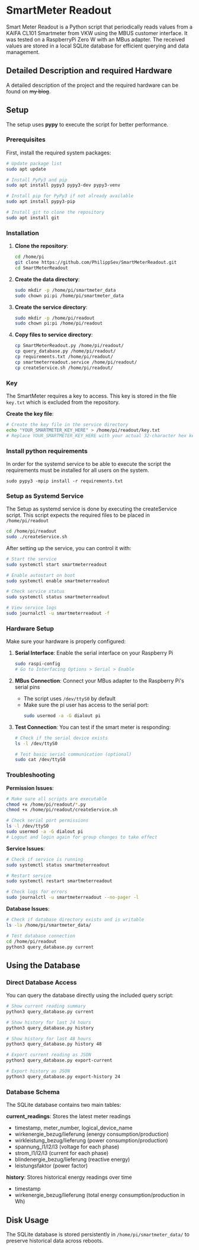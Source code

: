 # SmartMeter Readout

Smart Meter Readout is a Python script that periodically reads values from a KAIFA CL101 Smartmeter from VKW using the MBUS customer interface.
It was tested on a RaspberryPi Zero W with an MBus adapter.
The received values are stored in a local SQLite database for efficient querying and data management.

## Detailed Description and required Hardware
A detailed description of the project and the required hardware can be found on ~~my blog~~.

## Setup
The setup uses **pypy** to execute the script for better performance.

### Prerequisites

First, install the required system packages:

```bash
# Update package list
sudo apt update

# Install PyPy3 and pip
sudo apt install pypy3 pypy3-dev pypy3-venv

# Install pip for PyPy3 if not already available
sudo apt install pypy3-pip

# Install git to clone the repository
sudo apt install git
```

### Installation

1. **Clone the repository**:
   ```bash
   cd /home/pi
   git clone https://github.com/PhilippSev/SmartMeterReadout.git
   cd SmartMeterReadout
   ```

2. **Create the data directory**:
   ```bash
   sudo mkdir -p /home/pi/smartmeter_data
   sudo chown pi:pi /home/pi/smartmeter_data
   ```

3. **Create the service directory**:
   ```bash
   sudo mkdir -p /home/pi/readout
   sudo chown pi:pi /home/pi/readout
   ```

4. **Copy files to service directory**:
   ```bash
   cp SmartMeterReadout.py /home/pi/readout/
   cp query_database.py /home/pi/readout/
   cp requirements.txt /home/pi/readout/
   cp smartmeterreadout.service /home/pi/readout/
   cp createService.sh /home/pi/readout/
   ```

### Key

The SmartMeter requires a key to access.
This key is stored in the file ```key.txt``` which is excluded from the repository.

**Create the key file**:
```bash
# Create the key file in the service directory
echo "YOUR_SMARTMETER_KEY_HERE" > /home/pi/readout/key.txt
# Replace YOUR_SMARTMETER_KEY_HERE with your actual 32-character hex key
```

### Install python requirements
In order for the systemd service to be able to execute the script the requirements must be installed for all users on the system.

```
sudo pypy3 -mpip install -r requirements.txt
```

### Setup as Systemd Service

The Setup as systemd service is done by executing the createService script. 
This script expects the required files to be placed in ```/home/pi/readout```

```bash
cd /home/pi/readout
sudo ./createService.sh
```

After setting up the service, you can control it with:

```bash
# Start the service
sudo systemctl start smartmeterreadout

# Enable autostart on boot
sudo systemctl enable smartmeterreadout

# Check service status
sudo systemctl status smartmeterreadout

# View service logs
sudo journalctl -u smartmeterreadout -f
```

### Hardware Setup

Make sure your hardware is properly configured:

1. **Serial Interface**: Enable the serial interface on your Raspberry Pi
   ```bash
   sudo raspi-config
   # Go to Interfacing Options > Serial > Enable
   ```

2. **MBus Connection**: Connect your MBus adapter to the Raspberry Pi's serial pins
   - The script uses `/dev/ttyS0` by default
   - Make sure the pi user has access to the serial port:
     ```bash
     sudo usermod -a -G dialout pi
     ```

3. **Test Connection**: You can test if the smart meter is responding:
   ```bash
   # Check if the serial device exists
   ls -l /dev/ttyS0
   
   # Test basic serial communication (optional)
   sudo cat /dev/ttyS0
   ```

### Troubleshooting

**Permission Issues**:
```bash
# Make sure all scripts are executable
chmod +x /home/pi/readout/*.py
chmod +x /home/pi/readout/createService.sh

# Check serial port permissions
ls -l /dev/ttyS0
sudo usermod -a -G dialout pi
# Logout and login again for group changes to take effect
```

**Service Issues**:
```bash
# Check if service is running
sudo systemctl status smartmeterreadout

# Restart service
sudo systemctl restart smartmeterreadout

# Check logs for errors
sudo journalctl -u smartmeterreadout --no-pager -l
```

**Database Issues**:
```bash
# Check if database directory exists and is writable
ls -la /home/pi/smartmeter_data/

# Test database connection
cd /home/pi/readout
python3 query_database.py current
```

## Using the Database

### Direct Database Access

You can query the database directly using the included query script:

```bash
# Show current reading summary
python3 query_database.py current

# Show history for last 24 hours
python3 query_database.py history

# Show history for last 48 hours  
python3 query_database.py history 48

# Export current reading as JSON
python3 query_database.py export-current

# Export history as JSON
python3 query_database.py export-history 24
```

### Database Schema

The SQLite database contains two main tables:

**current_readings**: Stores the latest meter readings
- timestamp, meter_number, logical_device_name
- wirkenergie_bezug/lieferung (energy consumption/production)
- wirkleistung_bezug/lieferung (power consumption/production)  
- spannung_l1/l2/l3 (voltage for each phase)
- strom_l1/l2/l3 (current for each phase)
- blindenergie_bezug/lieferung (reactive energy)
- leistungsfaktor (power factor)

**history**: Stores historical energy readings over time
- timestamp
- wirkenergie_bezug/lieferung (total energy consumption/production in Wh)

## Disk Usage
The SQLite database is stored persistently in `/home/pi/smartmeter_data/` to preserve historical data across reboots.

